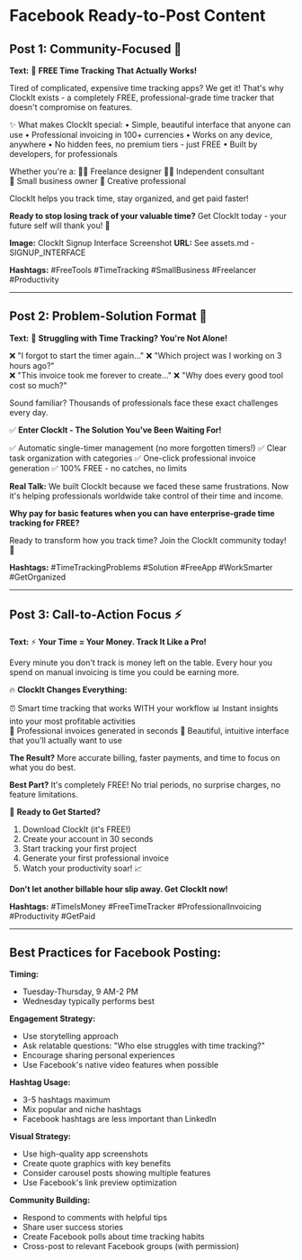 # Facebook Ready-to-Post Content

## Post 1: Community-Focused 🎉

**Text:**
🎉 **FREE Time Tracking That Actually Works!**

Tired of complicated, expensive time tracking apps? We get it! That's why ClockIt exists - a completely FREE, professional-grade time tracker that doesn't compromise on features.

✨ What makes ClockIt special:
• Simple, beautiful interface that anyone can use
• Professional invoicing in 100+ currencies
• Works on any device, anywhere
• No hidden fees, no premium tiers - just FREE
• Built by developers, for professionals

Whether you're a:
👩‍💻 Freelance designer
👨‍💼 Independent consultant  
👥 Small business owner
🎨 Creative professional

ClockIt helps you track time, stay organized, and get paid faster!

**Ready to stop losing track of your valuable time?**
Get ClockIt today - your future self will thank you! 💪

**Image:** ClockIt Signup Interface Screenshot
**URL:** See assets.md - SIGNUP_INTERFACE

**Hashtags:** #FreeTools #TimeTracking #SmallBusiness #Freelancer #Productivity

---

## Post 2: Problem-Solution Format 😤

**Text:**
😤 **Struggling with Time Tracking? You're Not Alone!**

❌ "I forgot to start the timer again..."
❌ "Which project was I working on 3 hours ago?"  
❌ "This invoice took me forever to create..."
❌ "Why does every good tool cost so much?"

Sound familiar? Thousands of professionals face these exact challenges every day.

✅ **Enter ClockIt - The Solution You've Been Waiting For!**

✅ Automatic single-timer management (no more forgotten timers!)
✅ Clear task organization with categories
✅ One-click professional invoice generation
✅ 100% FREE - no catches, no limits

**Real Talk:** We built ClockIt because we faced these same frustrations. Now it's helping professionals worldwide take control of their time and income.

**Why pay for basic features when you can have enterprise-grade time tracking for FREE?**

Ready to transform how you track time? Join the ClockIt community today! 🚀

**Hashtags:** #TimeTrackingProblems #Solution #FreeApp #WorkSmarter #GetOrganized

---

## Post 3: Call-to-Action Focus ⚡

**Text:**
⚡ **Your Time = Your Money. Track It Like a Pro!**

Every minute you don't track is money left on the table. Every hour you spend on manual invoicing is time you could be earning more.

🔥 **ClockIt Changes Everything:**

⏰ Smart time tracking that works WITH your workflow
📊 Instant insights into your most profitable activities  
💸 Professional invoices generated in seconds
🌟 Beautiful, intuitive interface that you'll actually want to use

**The Result?** More accurate billing, faster payments, and time to focus on what you do best.

**Best Part?** It's completely FREE! No trial periods, no surprise charges, no feature limitations.

🎯 **Ready to Get Started?**
1. Download ClockIt (it's FREE!)
2. Create your account in 30 seconds
3. Start tracking your first project
4. Generate your first professional invoice
5. Watch your productivity soar! 📈

**Don't let another billable hour slip away. Get ClockIt now!**

**Hashtags:** #TimeIsMoney #FreeTimeTracker #ProfessionalInvoicing #Productivity #GetPaid

---

## Best Practices for Facebook Posting:

**Timing:** 
- Tuesday-Thursday, 9 AM-2 PM
- Wednesday typically performs best

**Engagement Strategy:**
- Use storytelling approach
- Ask relatable questions: "Who else struggles with time tracking?"
- Encourage sharing personal experiences
- Use Facebook's native video features when possible

**Hashtag Usage:**
- 3-5 hashtags maximum
- Mix popular and niche hashtags
- Facebook hashtags are less important than LinkedIn

**Visual Strategy:**
- Use high-quality app screenshots
- Create quote graphics with key benefits
- Consider carousel posts showing multiple features
- Use Facebook's link preview optimization

**Community Building:**
- Respond to comments with helpful tips
- Share user success stories
- Create Facebook polls about time tracking habits
- Cross-post to relevant Facebook groups (with permission)